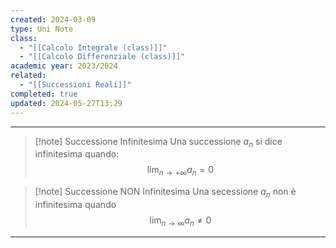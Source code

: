 ```yaml
---
created: 2024-03-09
type: Uni Note
class:
  - "[[Calcolo Integrale (class)]]"
  - "[[Calcolo Differenziale (class)]]"
academic year: 2023/2024
related:
  - "[[Successioni Reali]]"
completed: true
updated: 2024-05-27T13:29
---
```

---

>[!note] Successione Infinitesima
>Una successione $a_{ n }$ si dice infinitesima quando:
>$$
>\lim_{ n \to +\infty } a_{ n } = 0
>$$

>[!note] Successione NON Infinitesima 
>Una secessione $a_{ n }$ non è infinitesima quando 
>$$\lim_{ n \to \infty }a_{ n } \not=0$$


---